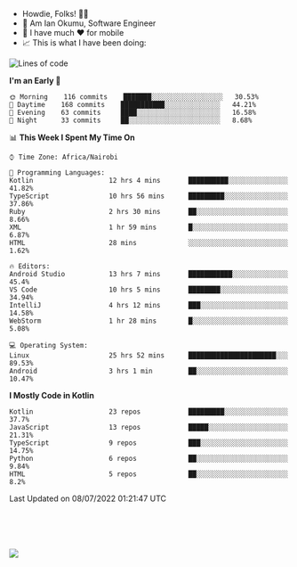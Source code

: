 
* Howdie, Folks! 👋🤓
* 🤪 Am Ian Okumu, Software Engineer
* 📱 I have much ❤️ for mobile
* 📈 This is what I have been doing:
  
<!-- <a href="https://otsembo.github.io/OtsemboPortfolio/" style="margin-right:.5%; margin-top=.5%;">
  <img align="center" src="https://github-readme-stats.vercel.app/api/top-langs/?username=otsembo&layout=compact" />
</a> -->

<!--START_SECTION:waka-->
![Lines of code](https://img.shields.io/badge/From%20Hello%20World%20I%27ve%20Written-513%20Thousand%20lines%20of%20code-blue)

**I'm an Early 🐤** 

```text
🌞 Morning    116 commits    ███████░░░░░░░░░░░░░░░░░░   30.53% 
🌆 Daytime    168 commits    ███████████░░░░░░░░░░░░░░   44.21% 
🌃 Evening    63 commits     ████░░░░░░░░░░░░░░░░░░░░░   16.58% 
🌙 Night      33 commits     ██░░░░░░░░░░░░░░░░░░░░░░░   8.68%

```


📊 **This Week I Spent My Time On** 

```text
⌚︎ Time Zone: Africa/Nairobi

💬 Programming Languages: 
Kotlin                   12 hrs 4 mins       ██████████░░░░░░░░░░░░░░░   41.82% 
TypeScript               10 hrs 56 mins      █████████░░░░░░░░░░░░░░░░   37.86% 
Ruby                     2 hrs 30 mins       ██░░░░░░░░░░░░░░░░░░░░░░░   8.66% 
XML                      1 hr 59 mins        █░░░░░░░░░░░░░░░░░░░░░░░░   6.87% 
HTML                     28 mins             ░░░░░░░░░░░░░░░░░░░░░░░░░   1.62%

🔥 Editors: 
Android Studio           13 hrs 7 mins       ███████████░░░░░░░░░░░░░░   45.4% 
VS Code                  10 hrs 5 mins       ████████░░░░░░░░░░░░░░░░░   34.94% 
IntelliJ                 4 hrs 12 mins       ███░░░░░░░░░░░░░░░░░░░░░░   14.58% 
WebStorm                 1 hr 28 mins        █░░░░░░░░░░░░░░░░░░░░░░░░   5.08%

💻 Operating System: 
Linux                    25 hrs 52 mins      ██████████████████████░░░   89.53% 
Android                  3 hrs 1 min         ██░░░░░░░░░░░░░░░░░░░░░░░   10.47%

```

**I Mostly Code in Kotlin** 

```text
Kotlin                   23 repos            █████████░░░░░░░░░░░░░░░░   37.7% 
JavaScript               13 repos            █████░░░░░░░░░░░░░░░░░░░░   21.31% 
TypeScript               9 repos             ███░░░░░░░░░░░░░░░░░░░░░░   14.75% 
Python                   6 repos             ██░░░░░░░░░░░░░░░░░░░░░░░   9.84% 
HTML                     5 repos             ██░░░░░░░░░░░░░░░░░░░░░░░   8.2%

```



 Last Updated on 08/07/2022 01:21:47 UTC
<!--END_SECTION:waka-->

<br />
<br />
<br />
<br />
<a href="https://otsembo.com" style="margin-right:.5%; margin-top=.5%;">
  <img align="center" src="https://github-readme-stats.vercel.app/api?username=otsembo&&show_icons=true&theme=radical" />
</a>
<br />
  
  </div>
<!---
otsembo/otsembo is a ✨ special ✨ repository because its `README.md` (this file) appears on your GitHub profile.
You can click the Preview link to take a look at your changes.
--->
